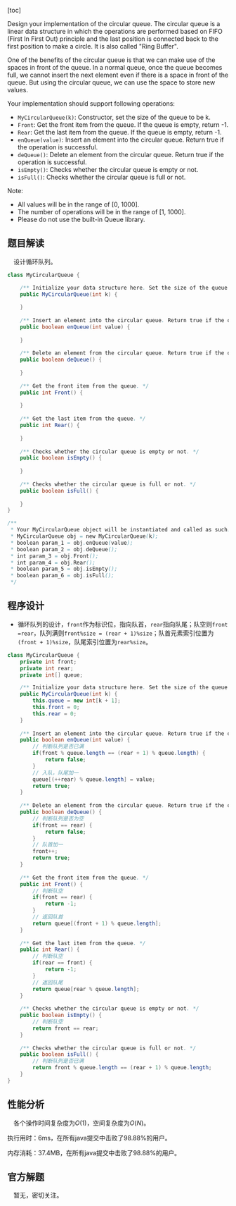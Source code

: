 [toc]

Design your implementation of the circular queue. The circular queue is a linear data structure in which the operations are performed based on FIFO (First In First Out) principle and the last position is connected back to the first position to make a circle. It is also called "Ring Buffer".

One of the benefits of the circular queue is that we can make use of the spaces in front of the queue. In a normal queue, once the queue becomes full, we cannot insert the next element even if there is a space in front of the queue. But using the circular queue, we can use the space to store new values.

Your implementation should support following operations:

* `MyCircularQueue(k)`: Constructor, set the size of the queue to be k.
* `Front`: Get the front item from the queue. If the queue is empty, return -1.
* `Rear`: Get the last item from the queue. If the queue is empty, return -1.
* `enQueue(value)`: Insert an element into the circular queue. Return true if the operation is successful.
* `deQueue()`: Delete an element from the circular queue. Return true if the operation is successful.
* `isEmpty()`: Checks whether the circular queue is empty or not.
* `isFull()`: Checks whether the circular queue is full or not.

Note:

* All values will be in the range of [0, 1000].
* The number of operations will be in the range of [1, 1000].
* Please do not use the built-in Queue library.



## 题目解读

&emsp;设计循环队列。

```java
class MyCircularQueue {

    /** Initialize your data structure here. Set the size of the queue to be k. */
    public MyCircularQueue(int k) {
        
    }
    
    /** Insert an element into the circular queue. Return true if the operation is successful. */
    public boolean enQueue(int value) {
        
    }
    
    /** Delete an element from the circular queue. Return true if the operation is successful. */
    public boolean deQueue() {
        
    }
    
    /** Get the front item from the queue. */
    public int Front() {
        
    }
    
    /** Get the last item from the queue. */
    public int Rear() {
        
    }
    
    /** Checks whether the circular queue is empty or not. */
    public boolean isEmpty() {
        
    }
    
    /** Checks whether the circular queue is full or not. */
    public boolean isFull() {
        
    }
}

/**
 * Your MyCircularQueue object will be instantiated and called as such:
 * MyCircularQueue obj = new MyCircularQueue(k);
 * boolean param_1 = obj.enQueue(value);
 * boolean param_2 = obj.deQueue();
 * int param_3 = obj.Front();
 * int param_4 = obj.Rear();
 * boolean param_5 = obj.isEmpty();
 * boolean param_6 = obj.isFull();
 */
```

## 程序设计

* 循环队列的设计，`front`作为标识位，指向队首，`rear`指向队尾；队空则`front =rear`，队列满则`front%size = (rear + 1)%size`；队首元素索引位置为`(front + 1)%size`，队尾索引位置为`rear%size`。

```java
class MyCircularQueue {
    private int front;
    private int rear;
    private int[] queue;

    /** Initialize your data structure here. Set the size of the queue to be k. */
    public MyCircularQueue(int k) {
        this.queue = new int[k + 1];
        this.front = 0;
        this.rear = 0;
    }
    
    /** Insert an element into the circular queue. Return true if the operation is successful. */
    public boolean enQueue(int value) {
        // 判断队列是否已满
        if(front % queue.length == (rear + 1) % queue.length) {
            return false;
        }
        // 入队，队尾加一
        queue[(++rear) % queue.length] = value;
        return true;
    }
    
    /** Delete an element from the circular queue. Return true if the operation is successful. */
    public boolean deQueue() {
        // 判断队列是否为空
        if(front == rear) {
            return false;
        }
        // 队首加一
        front++;
        return true;
    }
    
    /** Get the front item from the queue. */
    public int Front() {
        // 判断队空
        if(front == rear) {
            return -1;
        }
        // 返回队首
        return queue[(front + 1) % queue.length];
    }
    
    /** Get the last item from the queue. */
    public int Rear() {
        // 判断队空
        if(rear == front) {
            return -1;
        }
        // 返回队尾
        return queue[rear % queue.length];
    }
    
    /** Checks whether the circular queue is empty or not. */
    public boolean isEmpty() {
        // 判断队空
        return front == rear;
    }
    
    /** Checks whether the circular queue is full or not. */
    public boolean isFull() {
        // 判断队列是否已满
        return front % queue.length == (rear + 1) % queue.length;
    }
}
```

## 性能分析

&emsp;各个操作时间复杂度为$O(1)$，空间复杂度为$O(N)$。

执行用时：6ms，在所有java提交中击败了98.88%的用户。

内存消耗：37.4MB，在所有java提交中击败了98.88%的用户。

## 官方解题

&emsp;暂无，密切关注。
